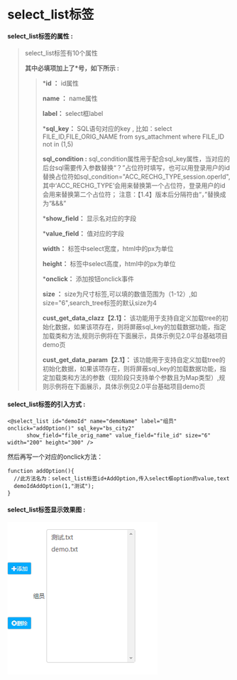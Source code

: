 # select\_list**标签**

#### select\_list**标签的属性 :**

> select\_list标签有10个属性
>
> **其中必填项加上了\*号，如下所示 :**
>
> > \***id ：** id属性
> >
> > **name ：** name属性
> >
> > **label：** select框label
> >
> > \***sql\_key：** SQL语句对应的key , 比如：select FILE\_ID,FILE\_ORIG\_NAME from sys\_attachment where FILE\_ID not in \(1,5\)
> >
> >**sql\_condition :** sql\_condition属性用于配合sql\_key属性，当对应的后台sql需要传入参数替换“？”占位符时填写，也可以用登录用户的id替换占位符如sql\_condition="ACC\_RECHG\_TYPE,session.operId",其中‘ACC\_RECHG\_TYPE’会用来替换第一个占位符，登录用户的id会用来替换第二个占位符；
注意：【1.4】版本后分隔符由“，”替换成为“&&&”
> >
> > \***show\_field：** 显示名对应的字段
> >
> > \***value\_field：** 值对应的字段
> >
> > **width：** 标签中select宽度，html中的px为单位
> >
> > **height：** 标签中select高度，html中的px为单位
> >
> > \***onclick：** 添加按钮onclick事件
> >
> > **size ：** size为尺寸标签,可以填的数值范围为（1-12）,如size="6",search\_tree标签的默认size为4
> >
> > **cust_get_data_clazz【2.1】：** 该功能用于支持自定义加载tree的初始化数据，如果该项存在，则将屏蔽sql_key的加载数据功能，指定加载类和方法,规则示例将在下面展示，具体示例见2.0平台基础项目demo页
> >
> > **cust_get_data_param【2.1】：** 该功能用于支持自定义加载tree的初始化数据，如果该项存在，则将屏蔽sql_key的加载数据功能，指定加载类和方法的参数（现阶段只支持单个参数且为Map类型）,规则示例将在下面展示，具体示例见2.0平台基础项目demo页
> >


#### select\_list标签的引入方式 :

```
<@select_list id="demoId" name="demoName" label="组员" onclick="addOption()" sql_key="bs_city2"
      show_field="file_orig_name" value_field="file_id" size="6" width="200" height="300" />
```

然后再写一个对应的onclick方法：

```
function addOption(){
  //此方法名为：select_list标签id+AddOption,传入select框option的value,text
  demoIdAddOption(1,"测试");
}
```

#### select\_list标签显示效果图 :

![](/assets/select_list.png)


